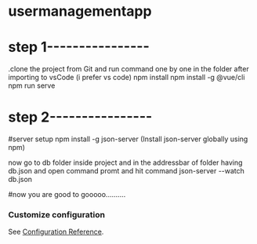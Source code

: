 # usermanagementapp

# step 1----------------

.clone the project from Git and run command one by one in the folder after importing to vsCode (i prefer vs code)
 npm install
 npm install -g @vue/cli
 npm run serve

# step 2----------------

#server setup
npm install -g json-server (Install json-server globally using npm)

now go to db folder inside project and in the addressbar of folder having db.json and open command promt and hit command 
json-server --watch db.json

#now you are good to gooooo..........




### Customize configuration
See [Configuration Reference](https://cli.vuejs.org/config/).
